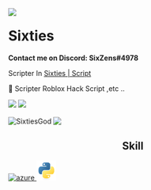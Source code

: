 <img align='left' src='https://cdn.discordapp.com/attachments/876841802324402186/886360386947923978/JoMJKAG8.png' width='20%'>

# Sixties
**Contact me on Discord: SixZens#4978**

Scripter In [Sixties | Script](https://discord.gg/fJSEG3uaBq)

📁 Scripter Roblox Hack Script ,etc ..

![](https://komarev.com/ghpvc/?username=SixtiesGod&color=de0021)
![](https://img.shields.io/badge/Discord-Sixties%23497-red)

<p align="left">
   <img align="center" src="https://github-readme-stats.vercel.app/api?username=SixtiesGod&show_icons=true&bg_color=00,de0021,de0021&title_color=fff&text_color=fff" alt="SixtiesGod" />
   <a href="https://github.com/BossNzXD">
  <img height="230" align="center" src="https://github-readme-stats.vercel.app/api/top-langs/?username=BossNz&bg_color=30,e96443,904e95&title_color=fff&text_color=fff" />
</a>
</p>

<h2 align="center">Skill</h2>

<p align="left"> <a href="https://www.lua.org" target="_blank"> <img src="https://cdn.discordapp.com/attachments/876841802324402186/886364473508646912/1200px-Lua-Logo.svg.png" alt="azure" width="40" height="40"/> </a> <a href="https://www.python.org" target="_blank"> <img src="https://raw.githubusercontent.com/devicons/devicon/master/icons/python/python-original.svg" alt="azure" width="40" height="40"/> </p>

